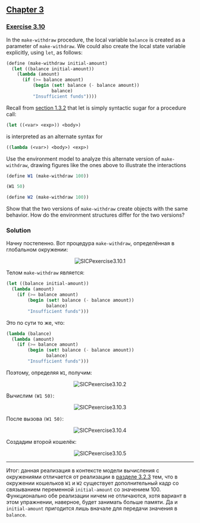 ## [Chapter 3](../index.md#3-Modularity-Objects-and-State)

### [Exercise 3.10](https://mitpress.mit.edu/sites/default/files/sicp/full-text/book/book-Z-H-21.html#%_thm_3.10)

In the `make-withdraw` procedure, the local variable `balance` is created as a parameter of `make-withdraw`. We could also create the local state variable explicitly, using `let`, as follows:

```scheme
(define (make-withdraw initial-amount)
  (let ((balance initial-amount))
    (lambda (amount)
      (if (>= balance amount)
          (begin (set! balance (- balance amount))
                 balance)
          "Insufficient funds"))))
```

Recall from [section 1.3.2][1] that let is simply syntactic sugar for a procedure call:

```scheme
(let ((<var> <exp>)) <body>)
```

is interpreted as an alternate syntax for

```scheme
((lambda (<var>) <body>) <exp>)
```

Use the environment model to analyze this alternate version of `make-withdraw`, drawing figures like the ones above to illustrate the interactions

```scheme
(define W1 (make-withdraw 100))

(W1 50)

(define W2 (make-withdraw 100))
```

Show that the two versions of `make-withdraw` create objects with the same behavior. How do the environment structures differ for the two versions? 
 
### Solution

Начну постепенно. Вот процедура `make-withdraw`, определённая в глобальном окружении:

<p align="center">
  <img src="https://i.ibb.co/M7wKV9L/SICPexercise3-10-1.png" alt="SICPexercise3.10.1" title="SICPexercise3.10.1">
</p>

Телом `make-withdraw` является:

```scheme
(let ((balance initial-amount))
  (lambda (amount)
    (if (>= balance amount)
        (begin (set! balance (- balance amount))
               balance)
        "Insufficient funds")))
```

Это по сути то же, что:

```scheme
(lambda (balance)
  (lambda (amount)
    (if (>= balance amount)
        (begin (set! balance (- balance amount))
               balance)
        "Insufficient funds")))
```

Поэтому, определяя `W1`, получим:

<p align="center">
  <img src="https://i.ibb.co/9nGgvD0/SICPexercise3-10-2.png" alt="SICPexercise3.10.2" title="SICPexercise3.10.2">
</p>

Вычислим `(W1 50)`:

<p align="center">
  <img src="https://i.ibb.co/TwgnwY4/SICPexercise3-10-3.png" alt="SICPexercise3.10.3" title="SICPexercise3.10.3">
</p>

После вызова `(W1 50)`:

<p align="center">
  <img src="https://i.ibb.co/njFcKrH/SICPexercise3-10-4.png" alt="SICPexercise3.10.4" title="SICPexercise3.10.4">

Создадим второй кошелёк:

<p align="center">
  <img src="https://i.ibb.co/TRF52QN/SICPexercise3-10-5.png" alt="SICPexercise3.10.5" title="SICPexercise3.10.5">
</p>

---

Итог: данная реализация в контексте модели вычисления с окружениями отличается от реализации в [разделе 3.2.3][2] тем, что в окружении кошельков `W1` и `W2` существует дополнительный кадр со связыванием переменной `initial-amount` со значением 100. Функционально обе реализации ничем не отличаются, хотя вариант в этом упражнении, наверное, будет занимать больше памяти. Да и `initial-amount` пригодится лишь вначале для передачи значения в `balance`.

[1]: https://mitpress.mit.edu/sites/default/files/sicp/full-text/book/book-Z-H-12.html#%_sec_1.3.2
[2]: https://mitpress.mit.edu/sites/default/files/sicp/full-text/book/book-Z-H-21.html#%_sec_3.2.3

